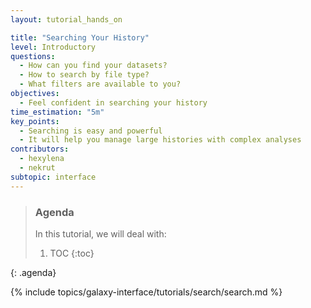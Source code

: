 ```yaml
---
layout: tutorial_hands_on

title: "Searching Your History"
level: Introductory
questions:
  - How can you find your datasets?
  - How to search by file type?
  - What filters are available to you?
objectives:
  - Feel confident in searching your history
time_estimation: "5m"
key_points:
  - Searching is easy and powerful
  - It will help you manage large histories with complex analyses
contributors:
  - hexylena
  - nekrut
subtopic: interface
---
```


> ### Agenda
>
> In this tutorial, we will deal with:
>
> 1. TOC
> {:toc}
>
{: .agenda}

{% include topics/galaxy-interface/tutorials/search/search.md %}

